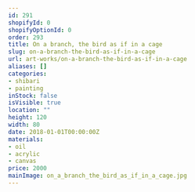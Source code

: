 ```yaml
---
id: 291
shopifyId: 0
shopifyOptionId: 0
order: 293
title: On a branch, the bird as if in a cage
slug: on-a-branch-the-bird-as-if-in-a-cage
url: art-works/on-a-branch-the-bird-as-if-in-a-cage
aliases: []
categories:
- shibari
- painting
inStock: false
isVisible: true
location: ""
height: 120
width: 80
date: 2018-01-01T00:00:00Z
materials:
- oil
- acrylic
- canvas
price: 2000
mainImage: on_a_branch_the_bird_as_if_in_a_cage.jpg
---
```


